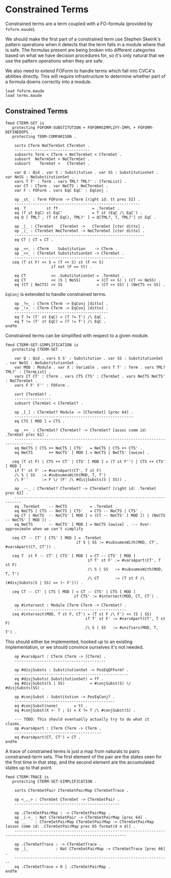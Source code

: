 Constrained Terms
=================

Constrained terms are a term coupled with a FO-formula (provided by `foform.maude`).

We should make the first part of a constrained term use Stephen Skeirik's pattern operations when it detects that the term falls in a module where that is safe.
The formulas present are being broken into different categories based on what we have decision procedures for, so it's only natural that we use the pattern operations when they are safe.

We also need to extend FOForm to handle terms which fall into CVC4's abilities directly.
This will require infrastructure to determine whether part of a formula downs correctly into a module.

```maude
load foform.maude
load terms.maude
```

Constrained Terms
-----------------

```maude
fmod CTERM-SET is
   protecting FOFORM-SUBSTITUTION + FOFORMSIMPLIFY-IMPL + FOFORM-DEFINEDOPS .
   protecting TERM-COMPARISON .

    sorts CTerm NeCTermSet CTermSet .
    ---------------------------------
    subsorts Term < CTerm < NeCTermSet < CTermSet .
    subsort  NeTermSet < NeCTermSet .
    subsort    TermSet <   CTermSet .

    var Q : Qid . var S : Substitution . var SS : SubstitutionSet . var NeSS : NeSubstitutionSet .
    vars T T' : Term . vars TML? TML?' : [TermList] .
    var CT : CTerm . var NeCTS : NeCTermSet .
    var F : FOForm . vars EqC EqC' : EqConj .

    op _st_ : Term FOForm -> CTerm [right id: tt prec 52] .
    -------------------------------------------------------
    eq  T         st ff               = .TermSet .
    eq (T st EqC) st EqC'             = T st (EqC /\ EqC') .
    eq Q [ TML? , (T st EqC), TML?' ] = Q[TML?, T, TML?'] st EqC .

    op _|_ : CTermSet   CTermSet ->   CTermSet [ctor ditto] .
    op _|_ : CTermSet NeCTermSet -> NeCTermSet [ctor ditto] .
    ---------------------------------------------------------
    eq CT | CT = CT .

    op _<<_ : CTerm    Substitution    -> CTerm .
    op _<<_ : CTermSet SubstitutionSet -> CTermSet .
    ------------------------------------------------
   ceq (T st F) << S = (T << S) st (F << S)
                    if not (F == tt) .

    eq CT           << .SubstitutionSet = .TermSet .
    eq CT           << (S | NeSS)       = (CT << S) | (CT << NeSS) .
    eq (CT | NeCTS) << SS               = (CT << SS) | (NeCTS << SS) .
```

`EqConj` is extended to handle constrained terms.

```maude
    op _?=_ : CTerm CTerm -> EqConj [ditto] .
    op _!=_ : CTerm CTerm -> EqConj [ditto] .
    -----------------------------------------
    eq T ?= (T' st EqC) = (T ?= T') /\ EqC .
    eq T != (T' st EqC) = (T != T') /\ EqC .
endfm
```

Constrained terms can be simplified with respect to a given module.

```maude
fmod CTERM-SET-SIMPLIFICATION is
   protecting CTERM-SET .

    var Q : Qid . vars S S' : Substitution . var SS : SubstitutionSet . var NeSS : NeSubstitutionSet .
    var MOD : Module . var X : Variable . vars T T' : Term . vars TML? TML?' : [TermList] .
    vars CT CT' : CTerm . vars CTS CTS' : CTermSet . vars NeCTS NeCTS' : NeCTermSet .
    vars F F' F'' : FOForm .

    sort CTermSet? .
    ----------------
    subsort CTermSet < CTermSet? .

    op _[_] : CTermSet? Module -> [CTermSet] [prec 64] .
    ----------------------------------------------------
    eq CTS [ MOD ] = CTS .

    op _++_ : CTermSet? CTermSet? -> CTermSet? [assoc comm id: .TermSet prec 61] .
    ------------------------------------------------------------------------------
    eq NeCTS | CTS ++ NeCTS | CTS'   = NeCTS | CTS ++ CTS' .
    eq NeCTS       ++ NeCTS' [ MOD ] = NeCTS | NeCTS' [owise] .

   ceq (T st F) | CTS ++ CT' | CTS' [ MOD ] = (T st F'') | CTS ++ CTS' [ MOD ]
    if T' st F' := #varsApart(CT', T st F)
    /\ S | SS   := #subsumesWith(MOD, T, T')
    /\ F''      := F \/ (F' /\ #disjSubsts(S | SS)) .

    op _--_ : CTermSet? CTermSet? -> CTermSet? [right id: .TermSet prec 62] .
    -------------------------------------------------------------------------
    eq .TermSet    -- NeCTS          = .TermSet .
    eq NeCTS | CTS -- NeCTS | CTS'   = CTS -- NeCTS | CTS' .
    eq CT | NeCTS  -- NeCTS' [ MOD ] = (CT -- NeCTS' [ MOD ]) | (NeCTS -- NeCTS' [ MOD ]) .
    eq NeCTS       -- NeCTS' [ MOD ] = NeCTS [owise] . --- Over-approximate when we can't simplify

   ceq CT -- CT' | CTS' [ MOD ] = .TermSet
                               if S | SS := #subsumesWith(MOD, CT', #varsApart(CT, CT')) .

   ceq T  st F -- CT' | CTS' [ MOD ] = CT -- CTS' [ MOD ]
                                    if T' st F' := #varsApart(CT', T st F)
                                    /\ S | SS   := #subsumesWith(MOD, T, T')
                                    /\ CT       := (T st F /\ (#disjSubsts(S | SS) => (~ F'))) .

   ceq CT -- CT' | CTS [ MOD ] = CT -- CTS' | CTS [ MOD ]
                              if CTS' := #intersect(MOD, CT, CT') .

    op #intersect : Module CTerm CTerm -> CTermSet? .
    -------------------------------------------------
   ceq #intersect(MOD, T st F, CT') = (T st F /\ F') << (S | SS)
                                   if T' st F' := #varsApart(CT', T st F)
                                   /\ S | SS   := #unifiers(MOD, T, T') .
```

This should either be implemented, hooked up to an existing implementation, or we should convince ourselves it's not needed.

```maude
    op #varsApart : CTerm CTerm -> [CTerm] .
    ----------------------------------------

    op #disjSubsts : SubstitutionSet -> PosEqQFForm? .
    --------------------------------------------------
    eq #disjSubsts(.SubstitutionSet) = ff .
    eq #disjSubsts(S | SS)           = #conjSubst(S) \/ #disjSubsts(SS) .

    op #conjSubst : Substitution -> PosEqConj? .
    --------------------------------------------
    eq #conjSubst(none)       = tt .
    eq #conjSubst(X <- T ; S) = X ?= T /\ #conjSubst(S) .

    --- TODO: This should eventually actually try to do what it claims.
    op #varsApart : CTerm CTerm -> CTerm .
    --------------------------------------
    eq #varsApart(CT, CT') = CT .
endfm
```

A trace of constrained terms is just a map from naturals to pairs constrained-term sets.
The first element of the pair are the states seen for the first time in that step, and the second element are the accumulated states up to that point.

```maude
fmod CTERM-TRACE is
   protecting CTERM-SET-SIMPLIFICATION .

    sorts CTermSetPair CTermSetPairMap CTermSetTrace .

    op <_,_> : CTermSet CTermSet -> CTermSetPair .
    ----------------------------------------------

    op .CTermSetPairMap : -> CTermSetPairMap .
    op _|->_ : Nat CTermSetPair -> CTermSetPairMap [prec 64] .
    op __    : CTermSetPairMap CTermSetPairMap -> CTermSetPairMap [assoc comm id: .CTermSetPairMap prec 65 format(d n d)] .
    -----------------------------------------------------------------------------------------------------------------------

    op .CTermSetTrace : -> CTermSetTrace .
    op _|_            : Nat CTermSetPairMap -> CTermSetTrace [prec 66] .
    --------------------------------------------------------------------
    eq .CTermSetTrace = 0 | .CTermSetPairMap .
endfm
```
